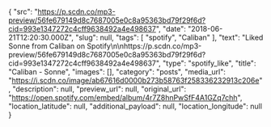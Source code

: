 {
  "src": "https://p.scdn.co/mp3-preview/56fe679149d8c7687005e0c8a95363bd79f29f6d?cid=993e1347272c4cff9638492a4e498637",
  "date": "2018-06-21T12:20:30.000Z",
  "slug": null,
  "tags": [
    "spotify",
    "Caliban"
  ],
  "text": "Liked Sonne from Caliban on Spotify\n\nhttps://p.scdn.co/mp3-preview/56fe679149d8c7687005e0c8a95363bd79f29f6d?cid=993e1347272c4cff9638492a4e498637",
  "type": "spotify_like",
  "title": "Caliban - Sonne",
  "images": [],
  "category": "posts",
  "media_url": "https://i.scdn.co/image/ab67616d0000b273b58763f258336232913c206e",
  "description": null,
  "preview_url": null,
  "original_url": "https://open.spotify.com/embed/album/4r7Z8hnPwSfF4A1GZq7chh",
  "location_latitude": null,
  "additional_payload": null,
  "location_longitude": null
}